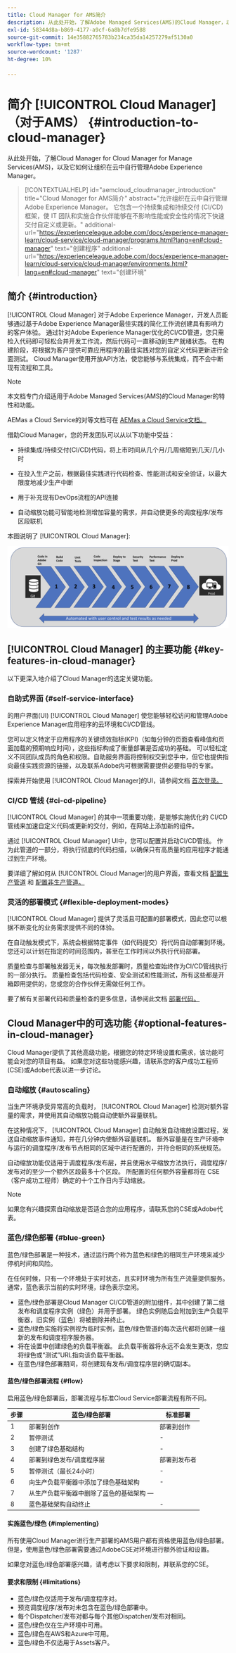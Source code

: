 ```yaml
---
title: Cloud Manager for AMS简介
description: 从此处开始，了解Adobe Managed Services(AMS)的Cloud Manager，以及它如何让组织在云中自行管理Adobe Experience Manager。
exl-id: 58344d8a-b869-4177-a9cf-6a8b7dfe9588
source-git-commit: 14e35882765783b234ca35da14257279af5130a0
workflow-type: tm+mt
source-wordcount: '1287'
ht-degree: 10%

---
```



# 简介 [!UICONTROL Cloud Manager] （对于AMS） {#introduction-to-cloud-manager}

从此处开始，了解Cloud Manager for Cloud Manager for Manage Services(AMS)，以及它如何让组织在云中自行管理Adobe Experience Manager。

>[!CONTEXTUALHELP]
>id="aemcloud_cloudmanager_introduction"
>title="Cloud Manager for AMS简介"
>abstract="允许组织在云中自行管理Adobe Experience Manager。 它包含一个持续集成和持续交付 (CI/CD) 框架，使 IT 团队和实施合作伙伴能够在不影响性能或安全性的情况下快速交付自定义或更新。"
>additional-url="https://experienceleague.adobe.com/docs/experience-manager-learn/cloud-service/cloud-manager/programs.html?lang=en#cloud-manager" text="创建程序"
>additional-url="https://experienceleague.adobe.com/docs/experience-manager-learn/cloud-service/cloud-manager/environments.html?lang=en#cloud-manager" text="创建环境"

## 简介 {#introduction}

[!UICONTROL Cloud Manager] 对于Adobe Experience Manager，开发人员能够通过基于Adobe Experience Manager最佳实践的简化工作流创建具有影响力的客户体验。 通过针对Adobe Experience Manager优化的CI/CD管道，您只需检入代码即可轻松合并开发工作流，然后代码可一直移动到生产就绪状态。 在构建阶段，将根据为客户提供可靠应用程序的最佳实践对您的自定义代码更新进行全面测试。 Cloud Manager使用开放API方法，使您能够与系统集成，而不会中断现有流程和工具。

>[!NOTE]
>
>本文档专门介绍适用于Adobe Managed Services(AMS)的Cloud Manager的特性和功能。
>
>AEMas a Cloud Service的对等文档可在 [AEMas a Cloud Service文档。](https://experienceleague.adobe.com/docs/experience-manager-cloud-service/content/implementing/home.html)

借助Cloud Manager，您的开发团队可以从以下功能中受益：

* 持续集成/持续交付(CI/CD)代码，将上市时间从几个月/几周缩短到几天/几小时

* 在投入生产之前，根据最佳实践进行代码检查、性能测试和安全验证，以最大限度地减少生产中断

* 用于补充现有DevOps流程的API连接

* 自动缩放功能可智能地检测增加容量的需求，并自动使更多的调度程序/发布区段联机

本图说明了 [!UICONTROL Cloud Manager]:

![CI/CD流量](/help/assets/screen_shot_2018-05-12at73843pm.png)

## [!UICONTROL Cloud Manager] 的主要功能  {#key-features-in-cloud-manager}

以下更深入地介绍了Cloud Manager的选定关键功能。

### 自助式界面 {#self-service-interface}

的用户界面(UI) [!UICONTROL Cloud Manager] 使您能够轻松访问和管理Adobe Experience Manager应用程序的云环境和CI/CD管线。

您可以定义特定于应用程序的关键绩效指标(KPI)（如每分钟的页面查看峰值和页面加载的预期响应时间），这些指标构成了衡量部署是否成功的基础。 可以轻松定义不同团队成员的角色和权限。自助服务界面将控制权交到您手中，但它也提供指向最佳实践资源的链接，以及联系Adobe内可根据需要提供必要指导的专家。

探索并开始使用 [!UICONTROL Cloud Manager]的UI，请参阅文档 [首次登录。](/help/getting-started/first-time-login.md)

### CI/CD 管线 {#ci-cd-pipeline}

[!UICONTROL Cloud Manager] 的其中一项重要功能，是能够实施优化的 CI/CD 管线来加速自定义代码或更新的交付，例如，在网站上添加新的组件。

通过 [!UICONTROL Cloud Manager] UI中，您可以配置并启动CI/CD管线。 作为此管道的一部分，将执行彻底的代码扫描，以确保只有高质量的应用程序才能通过到生产环境。

要详细了解如何从 [!UICONTROL Cloud Manager]的用户界面，查看文档 [配置生产管道](/help/using/production-pipelines.md) 和 [配置非生产管道。](/help/using/non-production-pipelines.md)

### 灵活的部署模式 {#flexible-deployment-modes}

[!UICONTROL Cloud Manager] 提供了灵活且可配置的部署模式，因此您可以根据不断变化的业务需求提供不同的体验。

在自动触发模式下，系统会根据特定事件（如代码提交）将代码自动部署到环境。 您还可以计划在指定的时间范围内，甚至在工作时间以外执行代码部署。

质量检查与部署触发器无关，每次触发部署时，质量检查始终作为CI/CD管线执行的一部分执行。 质量检查包括代码检查、安全测试和性能测试，所有这些都是开箱即用提供的，您或您的合作伙伴无需做任何工作。

要了解有关部署代码和质量检查的更多信息，请参阅此文档 [部署代码。](/help/using/code-deployment.md)

## Cloud Manager中的可选功能 {#optional-features-in-cloud-manager}

Cloud Manager提供了其他高级功能，根据您的特定环境设置和需求，该功能可能会对您的项目有益。 如果您对这些功能感兴趣，请联系您的客户成功工程师(CSE)或Adobe代表以进一步讨论。

### 自动缩放 {#autoscaling}

当生产环境承受异常高的负载时， [!UICONTROL Cloud Manager] 检测对额外容量的需求，并使用其自动缩放功能自动使额外容量联机。

在这种情况下， [!UICONTROL Cloud Manager] 自动触发自动缩放设置过程，发送自动缩放事件通知，并在几分钟内使额外容量联机。 额外容量是在生产环境中与运行的调度程序/发布节点相同的区域中进行配置的，并符合相同的系统规范。

自动缩放功能仅适用于调度程序/发布层，并且使用水平缩放方法执行，调度程序/发布对的至少一个额外区段最多十个区段。 所配置的任何额外容量都将在 CSE（客户成功工程师）确定的十个工作日内手动缩放。

>[!NOTE]
>
>如果您有兴趣探索自动缩放是否适合您的应用程序，请联系您的CSE或Adobe代表。

### 蓝色/绿色部署 {#blue-green}

蓝色/绿色部署是一种技术，通过运行两个称为蓝色和绿色的相同生产环境来减少停机时间和风险。

在任何时候，只有一个环境处于实时状态，且实时环境为所有生产流量提供服务。 通常，蓝色表示当前的实时环境，绿色表示空闲。

* 蓝色/绿色部署是Cloud Manager CI/CD管道的附加组件，其中创建了第二组发布和调度程序实例（绿色）并用于部署。 绿色实例随后会附加到生产负载平衡器，旧实例（蓝色）将被删除并终止。
* 蓝色/绿色实施将实例视为临时实例，蓝色/绿色管道的每次迭代都将创建一组新的发布和调度程序服务器。
* 将在设置中创建绿色的负载平衡器。 此负载平衡器将永远不会发生更改，您应将绿色或“测试”URL指向该负载平衡器。
* 在蓝色/绿色部署期间，将创建现有发布/调度程序层的确切副本。

#### 蓝色/绿色部署流程 {#flow}

启用蓝色/绿色部署后，部署流程与标准Cloud Service部署流程有所不同。

| 步骤 | 蓝色/绿色部署 | 标准部署 |
|---|---|---|
| 1 | 部署到创作 | 部署到创作 |
| 2 | 暂停测试 | - |
| 3 | 创建了绿色基础结构 | - |
| 4 | 部署到绿色发布/调度程序层 | 部署到发布者 |
| 5 | 暂停测试（最长24小时） | - |
| 6 | 向生产负载平衡器中添加了绿色基础架构 | - |
| 7 | 从生产负载平衡器中删除了蓝色的基础架构 —  |
| 8 | 蓝色基础架构自动终止 | - |

#### 实施蓝色/绿色 {#implementing}

所有使用Cloud Manager进行生产部署的AMS用户都有资格使用蓝色/绿色部署。 但是，使用蓝色/绿色部署需要通过AdobeCSE对环境进行额外验证和设置。

如果您对蓝色/绿色部署感兴趣，请考虑以下要求和限制，并联系您的CSE。

#### 要求和限制 {#limitations}

* 蓝色/绿色仅适用于发布/调度程序对。
* 预览调度程序/发布对未包含在蓝色/绿色部署中。
* 每个Dispatcher/发布对都与每个其他Dispatcher/发布对相同。
* 蓝色/绿色仅在生产环境中可用。
* 蓝色/绿色在AWS和Azure中可用。
* 蓝色/绿色不仅适用于Assets客户。
